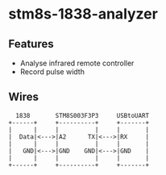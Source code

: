 # stm8s-1838-analyzer
## Features
* Analyse infrared remote controller
* Record pulse width

## Wires
```
  1838       STM8S003F3P3     USBtoUART
+------+     +----------+     +-------+
|      |     |          |     |       |
|  Data|<--->|A2      TX|<--->|RX     |
|      |     |          |     |       |
|   GND|<--->|GND    GND|<--->|GND    |
|      |     |          |     |       |
+------+     +----------+     +-------+
```
